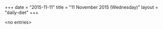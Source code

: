+++
date = "2015-11-11"
title = "11 November 2015 (Wednesday)"
layout = "daily-diet"
+++


\<no entries\>
